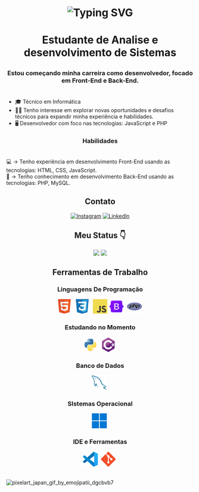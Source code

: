 #
<h1 align="center">
    
  <img src="https://readme-typing-svg.herokuapp.com?font=Protest+Revolution&weight=900&size=30&duration=1500&pause=500&color=5375df&center=true&random=false&height=80&lines=Ol%C3%A1!;Me+chamo+Bruno+Marinho!" alt="Typing SVG"  />
  
</h1>
<h1 align="center" bold=true>
    
 Estudante de Analise e desenvolvimento de Sistemas
 
</h1>

<h3 align="center" bold=true>
     Estou começando minha carreira como desenvolvedor, focado em Front-End e Back-End.<br><br>
</h3> 

- 🎓 Técnico em Informática
- 👨‍💻 Tenho interesse em explorar novas oportunidades e desafios técnicos para expandir minha experiência e habilidades.
- 🖥️ Desenvolvedor com foco nas tecnologias: JavaScript e PHP   

<h3 align="center" bold=true>
     Habilidades <br><br>
</h3> 

  💻 -> Tenho experiência em desenvolvimento Front-End usando as tecnologias: HTML, CSS, JavaScript. <br>
  🚀 -> Tenho conhecimento em desenvolvimento Back-End usando as tecnologias: PHP, MySQL. <br>


<h2 align="center" bold=true>
 Contato
</h2>

<div align="center">
  
  [![Instagram](https://img.shields.io/badge/Instagram-E4405F?style=for-the-badge&logo=instagram&logoColor=white)](https://www.instagram.com/webdev.bruno/)
  [![LinkedIn](https://img.shields.io/badge/LinkedIn-0077B5?style=for-the-badge&logo=linkedin&logoColor=white)](https://www.linkedin.com/in/bruno-marinho-souza-751640273/)

</div>

<h2 align="center" bold=true>
 Meu Status 👇
</h2>

<div align = "center">
    
  <img height = "200em" src="https://github-readme-stats.vercel.app/api/top-langs/?username=DevMarinh0&show_icons=true&layout=donut&theme=holi&count_private=true"/>
  <img height = "200em" src="https://github-readme-stats.vercel.app/api?username=DevMarinh0&show_icons=true&show_icons=true&theme=holi&count_private=true" />

</div>
<h2 align="center" bold=true>
    Ferramentas de Trabalho 
</h2> 

<h3 align="center" bold=true>
     Linguagens De Programação 
</h3> 

<div align="center">
  <img src="https://github.com/devicons/devicon/blob/master/icons/html5/html5-original.svg" title="HTML5" alt="HTML5" width="40" height="40"/>&nbsp;
  <img src="https://github.com/devicons/devicon/blob/master/icons/css3/css3-original.svg" title="css3" alt="CSS3" width="40" height="40"/>&nbsp;
  <img src="https://github.com/devicons/devicon/blob/master/icons/javascript/javascript-original.svg" title="JavaScript" alt="JavaScript" width="40" height="40"/>
  <img src="https://github.com/devicons/devicon/blob/master/icons/bootstrap/bootstrap-original.svg" title="Bootstrap" alt="Bootstrap" width="40" height="40"/>&nbsp;
  <img src="https://github.com/devicons/devicon/blob/master/icons/php/php-original.svg" title="PHP" alt="PHP" width="40" height="40"/>&nbsp; 
</div>

<h3 align="center" bold=true>
     Estudando no Momento
</h3> 

<div align="center">
  <img src="https://github.com/devicons/devicon/blob/master/icons/python/python-original.svg" title="Python" alt="Python" width="40" height="40"/>&nbsp;
  <img src="https://github.com/devicons/devicon/blob/master/icons/csharp/csharp-original.svg" title="C#" alt="CSharp" width="40" height="40"/>&nbsp;
</div>

<h3 align="center" bold=true>
      Banco de Dados
</h3> 

<div align="center">
  <img src="https://github.com/devicons/devicon/blob/master/icons/mysql/mysql-original.svg" title="MySQL" alt="MySQL" width="40" height="40"/>&nbsp;
</div>

<h3 align="center" bold=true>
      SIstemas Operacional
</h3> 

<div align="center">
  <img src="https://github.com/devicons/devicon/blob/master/icons/windows11/windows11-original.svg" title="Windows" alt="windows" width="40" height="40"/>&nbsp;
</div>

<h3 align="center" bold=true>
      IDE e Ferramentas
</h3> 

<div align="center">
  <img src="https://github.com/devicons/devicon/blob/master/icons/vscode/vscode-original.svg" title="VSCode" alt="VsCode" width="40" height="40"/>&nbsp;
  <img src="https://github.com/devicons/devicon/blob/master/icons/git/git-original.svg" title="Git" alt="Git" width="40" height="40"/>&nbsp;
</div><br>



![pixelart_japan_gif_by_emojipatii_dgcbvb7](https://github.com/user-attachments/assets/c8e196db-ca37-4499-a16c-68ecf902f279)
